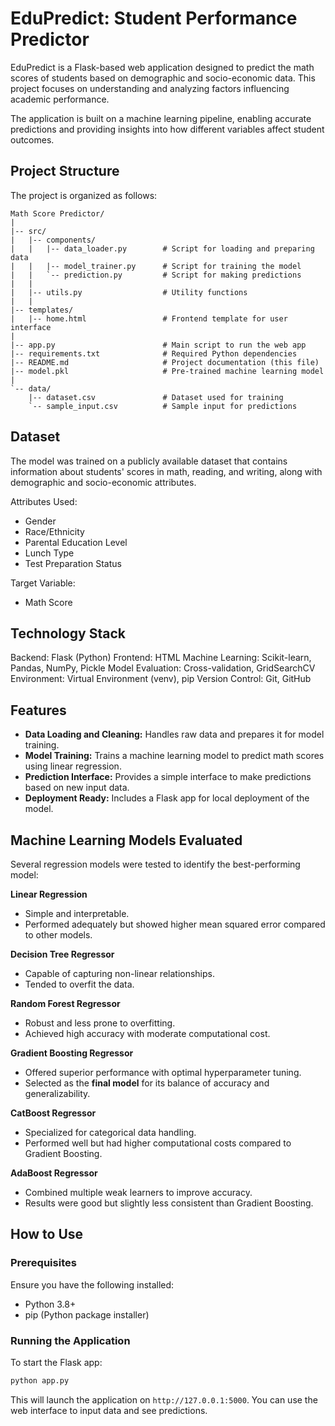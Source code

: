 # EduPredict: Student Performance Predictor

EduPredict is a Flask-based web application designed to predict the math scores of students based on demographic and socio-economic data. This project focuses on understanding and analyzing factors influencing academic performance.

The application is built on a machine learning pipeline, enabling accurate predictions and providing insights into how different variables affect student outcomes.
## Project Structure

The project is organized as follows:

```
Math Score Predictor/
|
|-- src/
|   |-- components/
|   |   |-- data_loader.py        # Script for loading and preparing data
|   |   |-- model_trainer.py      # Script for training the model
|   |   `-- prediction.py         # Script for making predictions
|   |
|   |-- utils.py                  # Utility functions
|   |
|-- templates/
|   |-- home.html                 # Frontend template for user interface
|
|-- app.py                        # Main script to run the web app
|-- requirements.txt              # Required Python dependencies
|-- README.md                     # Project documentation (this file)
|-- model.pkl                     # Pre-trained machine learning model
|
`-- data/
    |-- dataset.csv               # Dataset used for training
    `-- sample_input.csv          # Sample input for predictions
```
## Dataset
The model was trained on a publicly available dataset that contains information about students' scores in math, reading, and writing, along with demographic and socio-economic attributes.

Attributes Used:
- Gender
- Race/Ethnicity
- Parental Education Level
- Lunch Type
- Test Preparation Status

Target Variable:
- Math Score

## Technology Stack

Backend: Flask (Python)
Frontend: HTML
Machine Learning: Scikit-learn, Pandas, NumPy, Pickle
Model Evaluation: Cross-validation, GridSearchCV
Environment: Virtual Environment (venv), pip
Version Control: Git, GitHub

## Features

- **Data Loading and Cleaning:** Handles raw data and prepares it for model training.
- **Model Training:** Trains a machine learning model to predict math scores using linear regression.
- **Prediction Interface:** Provides a simple interface to make predictions based on new input data.
- **Deployment Ready:** Includes a Flask app for local deployment of the model.

## Machine Learning Models Evaluated
Several regression models were tested to identify the best-performing model:

**Linear Regression**
- Simple and interpretable.
- Performed adequately but showed higher mean squared error compared to other models.
  
**Decision Tree Regressor**
- Capable of capturing non-linear relationships.
- Tended to overfit the data.

**Random Forest Regressor**
- Robust and less prone to overfitting.
- Achieved high accuracy with moderate computational cost.

**Gradient Boosting Regressor**
- Offered superior performance with optimal hyperparameter tuning.
- Selected as the **final model** for its balance of accuracy and generalizability.

**CatBoost Regressor**
- Specialized for categorical data handling.
- Performed well but had higher computational costs compared to Gradient Boosting.

**AdaBoost Regressor**
- Combined multiple weak learners to improve accuracy.
- Results were good but slightly less consistent than Gradient Boosting.

## How to Use

### Prerequisites
Ensure you have the following installed:
- Python 3.8+
- pip (Python package installer)

### Running the Application
To start the Flask app:
```bash
python app.py
```
This will launch the application on `http://127.0.0.1:5000`. You can use the web interface to input data and see predictions.
